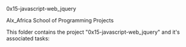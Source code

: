 0x15-javascript-web_jquery

Alx_Africa School of Programming Projects

This folder contains the project "0x15-javascript-web_jquery" and it's associated tasks:
